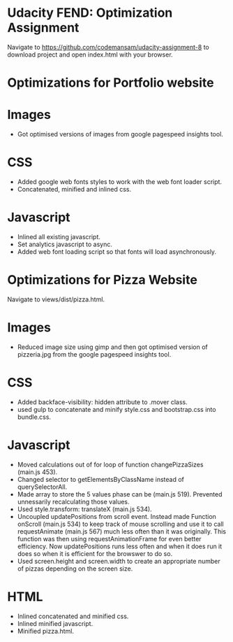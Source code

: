 # Udacity FEND: Optimization Assignment

Navigate to https://github.com/codemansam/udacity-assignment-8 to download project and open index.html with your browser.

# Optimizations for Portfolio website

# Images

- Got optimised versions of images from google pagespeed insights tool.

# CSS

- Added google web fonts styles to work with the web font loader script.
- Concatenated, minified and inlined css.

# Javascript
- Inlined all existing javascript.
- Set analytics javascript to async.
- Added web font loading script so that fonts will load asynchronously.

# Optimizations for Pizza Website

Navigate to views/dist/pizza.html.

# Images
- Reduced image size using gimp and then got optimised version of pizzeria.jpg from the google pagespeed insights tool.

# CSS

- Added backface-visibility: hidden attribute to .mover class. 
- used gulp to concatenate and minify style.css and bootstrap.css into bundle.css.

# Javascript

- Moved calculations out of for loop of function changePizzaSizes (main.js 453). 
- Changed selector to getElementsByClassName instead of querySelectorAll. 
- Made array to store the 5 values phase can be (main.js 519). Prevented unnessarily recalculating those values.
- Used style.transform: translateX (main.js 534). 
- Uncoupled updatePositions from scroll event.  Instead made Function onScroll (main.js 534) to keep track of mouse scrolling and use it to call requestAnimate (main.js 567) much less often than it was originally.  This function was then using requestAnimationFrame for even better efficiency.  Now updatePositions runs less often and when it does run it does so when it is efficient for the browswer to do so.
- Used screen.height and screen.width to create an appropriate number of pizzas depending on the screen size.
# HTML

- Inlined concatenated and minified css.
- Inlined minified javascript.
- Minified pizza.html.
